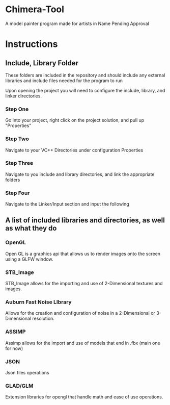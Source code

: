 # Chimera-Tool
A model painter program made for artists in Name Pending Approval

# Instructions

## Include, Library Folder
These folders are included in the repository and should include any external libraries and include files
needed for the program to run

Upon opening the project you will need to configure the include, library, and linker directories.

### Step One
Go into your project, right click on the project solution, and pull up "Properties"

### Step Two
Navigate to your VC++ Directories under configuration Properties

### Step Three
Navigate to you include and library directories, and link the appropriate folders

### Step Four
Navigate to the Linker/Input section and input the following

## A list of included libraries and directories, as well as what they do

### OpenGL
Open GL is a graphics api that allows us to render images onto the screen using a GLFW window.

### STB_Image
STB_Image allows for the importing and use of 2-Dimensional textures and images.

### Auburn Fast Noise LIbrary
Allows for the creation and configuration of noise in a 2-Dimensional or 3-Dimensional resolution.

### ASSIMP
Assimp allows for the import and use of models that end in .fbx (main one for now)

### JSON
Json files operations

### GLAD/GLM
Extension libraries for opengl that handle math and ease of use operations.
